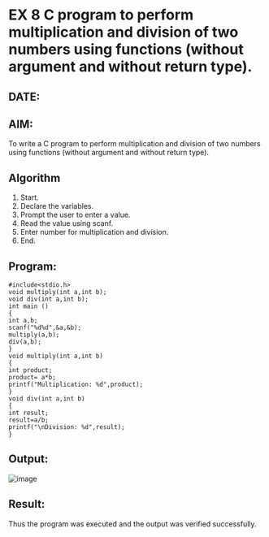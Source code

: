 # EX 8 C program to perform multiplication and division of two numbers using functions (without argument and without return type).
## DATE:
## AIM:
To write a C program to perform multiplication and division of two numbers using functions (without argument and without return type).

## Algorithm
1. Start. 
2. Declare the variables. 
3. Prompt the user to enter a value. 
4. Read the value using scanf. 
5. Enter number for multiplication and division. 
6. End.

## Program:
```
#include<stdio.h> 
void multiply(int a,int b); 
void div(int a,int b); 
int main () 
{ 
int a,b; 
scanf("%d%d",&a,&b); 
multiply(a,b); 
div(a,b); 
} 
void multiply(int a,int b) 
{ 
int product; 
product= a*b; 
printf("Multiplication: %d",product); 
} 
void div(int a,int b) 
{ 
int result; 
result=a/b; 
printf("\nDivision: %d",result); 
}
```
## Output:
![image](https://github.com/user-attachments/assets/39e6c107-f059-4e5f-b7af-2c60ddb1d99f)



## Result:
Thus the program was executed and the output was verified successfully.
